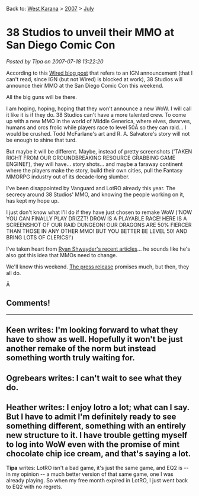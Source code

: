 Back to: [West Karana](/posts/westkarana.md) > [2007](/posts/2007/westkarana.md) > [July](./westkarana.md)
# 38 Studios to unveil their MMO at San Diego Comic Con

*Posted by Tipa on 2007-07-18 13:22:20*

According to this [Wired blog post](http://blog.wired.com/games/2007/07/mcfarlane-shill.html) that refers to an IGN announcement (that I can't read, since IGN (but not Wired) is blocked at work), 38 Studios will announce their MMO at the San Diego Comic Con this weekend.

All the big guns will be there.

I am hoping, hoping, hoping that they won't announce a new WoW. I will call it like it is if they do. 38 Studios can't have a more talented crew. To come up with a new MMO in the world of Middle Generica, where elves, dwarves, humans and orcs frolic while players race to level 50Â so they can raid... I would be crushed. Todd McFarlane's art and R. A. Salvatore's story will not be enough to shine that turd.

But maybe it will be different. Maybe, instead of pretty screenshots ('TAKEN RIGHT FROM OUR GROUNDBREAKING RESOURCE GRABBING GAME ENGINE!'), they will have... story shots... and maybe a faraway continent where the players make the story, build their own cities, pull the Fantasy MMORPG industry out of its decade-long slumber.

I've been disappointed by Vanguard and LotRO already this year. The secrecy around 38 Studios' MMO, and knowing the people working on it, has kept my hope up.

I just don't know what I'll do if they have just chosen to remake WoW ('NOW YOU CAN FINALLY PLAY DRIZZT! DROW IS A PLAYABLE RACE! HERE IS A SCREENSHOT OF OUR RAID DUNGEON! OUR DRAGONS ARE 50% FIERCER THAN THOSE IN ANY OTHER MMO! BUT YOU BETTER BE LEVEL 50! AND BRING LOTS OF CLERICS!')

I've taken heart from [Ryan Shwayder's recent articles](http://nerfbat.com)... he sounds like he's also got this idea that MMOs need to change.

We'll know this weekend. [The press release](http://www.nerfbat.com/2007/07/17/38-studios-at-comic-con-2007/) promises much, but then, they all do.

Â 
## Comments!
---
**Keen** writes: I'm looking forward to what they have to show as well. Hopefully it won't be just another remake of the norm but instead something worth truly waiting for.
---
**Ogrebears** writes: I can't wait to see what they do.
---
**Heather** writes: I enjoy lotro a lot; what can I say. But I have to admit I'm definitely ready to see something different, something with an entirely new structure to it. I have trouble getting myself to log into WoW even with the promise of mint chocolate chip ice cream, and that's saying a lot.
---
**Tipa** writes: LotRO isn't a bad game, it's just the same game, and EQ2 is -- in my opinion -- a much better version of that same game, one I was already playing. So when my free month expired in LotRO, I just went back to EQ2 with no regrets.
